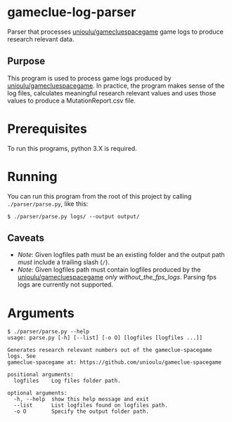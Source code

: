 # gameclue-log-parser

Parser that processes [unioulu/gamecluespacegame] game logs to produce research relevant data.

## Purpose

This program is used to process game logs produced by [unioulu/gamecluespacegame]. In practice, the program makes sense of the
log files, calculates meaningful research relevant values and uses those values to produce a MutationReport.csv file.

# Prerequisites

To run this programs, python 3.X is required.

# Running

You can run this program from the root of this project by calling ``./parser/parse.py``, like this:
```shell
$ ./parser/parse.py logs/ --output output/
```

## Caveats

- *Note*: Given logfiles path must be an existing folder and the output path *must* include a trailing slash (`/`).
- *Note*: Given logfiles path must contain logfiles produced by the [unioulu/gamecluespacegame] *only* _without_the_fps_logs_. Parsing fps logs are currently not supported.

# Arguments

```
$ ./parser/parse.py --help
usage: parse.py [-h] [--list] [-o O] [logfiles [logfiles ...]]

Generates research relevant numbers out of the gameclue-spacegame logs. See
gameclue-spacegame at: https://github.com/unioulu/gameclue-spacegame

positional arguments:
  logfiles    Log files folder path.

optional arguments:
  -h, --help  show this help message and exit
  --list      List logfiles found on logfiles path.
  -o O        Specify the output folder path.
```

[unioulu/gamecluespacegame]: (https://github.com/unioulu/gameclue-spacegame)
